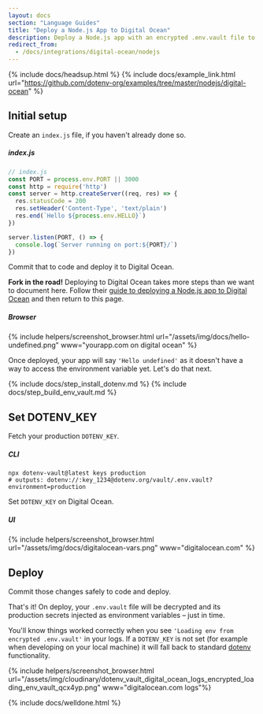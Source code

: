 ```yaml
---
layout: docs
section: "Language Guides"
title: "Deploy a Node.js App to Digital Ocean"
description: Deploy a Node.js app with an encrypted .env.vault file to Digital Ocean.
redirect_from:
  - /docs/integrations/digital-ocean/nodejs
---
```


{% include docs/headsup.html %}
{% include docs/example_link.html url="https://github.com/dotenv-org/examples/tree/master/nodejs/digital-ocean" %}

## Initial setup

Create an `index.js` file, if you haven't already done so.

##### index.js
```js
// index.js
const PORT = process.env.PORT || 3000
const http = require('http')
const server = http.createServer((req, res) => {
  res.statusCode = 200
  res.setHeader('Content-Type', 'text/plain')
  res.end(`Hello ${process.env.HELLO}`)
})

server.listen(PORT, () => {
  console.log(`Server running on port:${PORT}/`)
})
```

Commit that to code and deploy it to Digital Ocean.

<div class="alert alert-warning">
  <strong>Fork in the road!</strong> Deploying to Digital Ocean takes more steps than we want to document here. Follow their <a href="https://www.digitalocean.com/community/tutorials/how-to-set-up-a-node-js-application-for-production-on-ubuntu-20-04">guide to deploying a Node.js app to Digital Ocean</a> and then return to this page.
</div>

##### Browser
{% include helpers/screenshot_browser.html url="/assets/img/docs/hello-undefined.png" www="yourapp.com on digital ocean" %}

Once deployed, your app will say `'Hello undefined'` as it doesn't have a way to access the environment variable yet. Let's do that next.

{% include docs/step_install_dotenv.md %}
{% include docs/step_build_env_vault.md %}

## Set DOTENV_KEY

Fetch your production `DOTENV_KEY`.

##### CLI
```shell
npx dotenv-vault@latest keys production
# outputs: dotenv://:key_1234@dotenv.org/vault/.env.vault?environment=production
```

Set `DOTENV_KEY` on Digital Ocean.

##### UI
{% include helpers/screenshot_browser.html url="/assets/img/docs/digitalocean-vars.png" www="digitalocean.com" %}

## Deploy

Commit those changes safely to code and deploy.

That's it! On deploy, your `.env.vault` file will be decrypted and its production secrets injected as environment variables – just in time.

You'll know things worked correctly when you see `'Loading env from encrypted .env.vault'` in your logs. If a `DOTENV_KEY` is not set (for example when developing on your local machine) it will fall back to standard [dotenv](https://github.com/motdotla/dotenv) functionality.

{% include helpers/screenshot_browser.html url="/assets/img/cloudinary/dotenv_vault_digital_ocean_logs_encrypted_loading_env_vault_qcx4yp.png" www="digitalocean.com logs"%}

{% include docs/welldone.html %}
